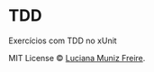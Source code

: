 # TDD
Exercícios com TDD no xUnit

MIT License © [Luciana Muniz Freire](https://br.linkedin.com/in/lumunizf).
